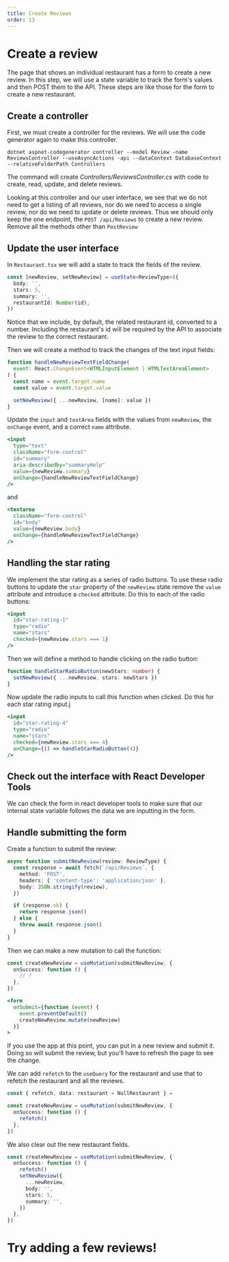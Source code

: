 ```yaml
---
title: Create Reviews
order: 13
---
```


# Create a review

The page that shows an individual restaurant has a form to create a new review.
In this step, we will use a state variable to track the form's values and then
POST them to the API. These steps are like those for the form to create a new
restaurant.

## Create a controller

First, we must create a controller for the reviews. We will use the code
generator again to make this controller.

```shell
dotnet aspnet-codegenerator controller --model Review -name ReviewsController --useAsyncActions -api --dataContext DatabaseContext --relativeFolderPath Controllers
```

The command will create _Controllers/ReviewsController.cs_ with code to create,
read, update, and delete reviews.

Looking at this controller and our user interface, we see that we do not need to
get a listing of all reviews, nor do we need to access a single review, nor do
we need to update or delete reviews. Thus we should only keep the one endpoint,
the `POST /api/Reviews` to create a new review. Remove all the methods other
than `PostReview`

## Update the user interface

In `Restaurant.tsx` we will add a state to track the fields of the review.

```typescript
const [newReview, setNewReview] = useState<ReviewType>({
  body: '',
  stars: 5,
  summary: '',
  restaurantId: Number(id),
})
```

Notice that we include, by default, the related restaurant id, converted to a
number. Including the restaurant's id will be required by the API to associate
the review to the correct restaurant.

Then we will create a method to track the changes of the text input fields:

```javascript
function handleNewReviewTextFieldChange(
  event: React.ChangeEvent<HTMLInputElement | HTMLTextAreaElement>
) {
  const name = event.target.name
  const value = event.target.value

  setNewReview({ ...newReview, [name]: value })
}
```

Update the `input` and `textArea` fields with the values from `newReview`, the
`onChange` event, and a correct `name` attribute.

```jsx
<input
  type="text"
  className="form-control"
  id="summary"
  aria-describedby="summaryHelp"
  value={newReview.summary}
  onChange={handleNewReviewTextFieldChange}
/>
```

and

```jsx
<textarea
  className="form-control"
  id="body"
  value={newReview.body}
  onChange={handleNewReviewTextFieldChange}
/>
```

## Handling the star rating

We implement the star rating as a series of radio buttons. To use these radio
buttons to update the `star` property of the `newReview` state remove the
`value` attribute and introduce a `checked` attribute. Do this to each of the
radio buttons:

```jsx
<input
  id="star-rating-1"
  type="radio"
  name="stars"
  checked={newReview.stars === 1}
/>
```

Then we will define a method to handle clicking on the radio button:

```typescript
function handleStarRadioButton(newStars: number) {
  setNewReview({ ...newReview, stars: newStars })
}
```

Now update the radio inputs to call this function when clicked. Do this for each
star rating input.j

```jsx
<input
  id="star-rating-4"
  type="radio"
  name="stars"
  checked={newReview.stars === 4}
  onChange={() => handleStarRadioButton(4)}
/>
```

## Check out the interface with React Developer Tools

We can check the form in react developer tools to make sure that our internal
state variable follows the data we are inputting in the form.

## Handle submitting the form

Create a function to submit the review:

```typescript
async function submitNewReview(review: ReviewType) {
  const response = await fetch(`/api/Reviews`, {
    method: 'POST',
    headers: { 'content-type': 'application/json' },
    body: JSON.stringify(review),
  })

  if (response.ok) {
    return response.json()
  } else {
    throw await response.json()
  }
}
```

Then we can make a new mutation to call the function:

```typescript
const createNewReview = useMutation(submitNewReview, {
  onSuccess: function () {
    // ?
  },
})
```

```jsx
<form
  onSubmit={function (event) {
    event.preventDefault()
    createNewReview.mutate(newReview)
  }}
>
```

If you use the app at this point, you can put in a new review and submit it.
Doing so will submit the review, but you'll have to refresh the page to see the
change.

We can add `refetch` to the `useQuery` for the restaurant and use that to
refetch the restaurant and all the reviews.

```typescript
const { refetch, data: restaurant = NullRestaurant } =
```

```typescript
const createNewReview = useMutation(submitNewReview, {
  onSuccess: function () {
    refetch()
  },
})
```

We also clear out the new restaurant fields.

```typescript
const createNewReview = useMutation(submitNewReview, {
  onSuccess: function () {
    refetch()
    setNewReview({
      ...newReview,
      body: '',
      stars: 5,
      summary: '',
    })
  },
})
```

# Try adding a few reviews!

<!-- Create reviews -->
<GithubCommitViewer repo="suncoast-devs/TacoTuesday" commit="d555413e83142e9ea291b7123bc6f80d41641a77" />
